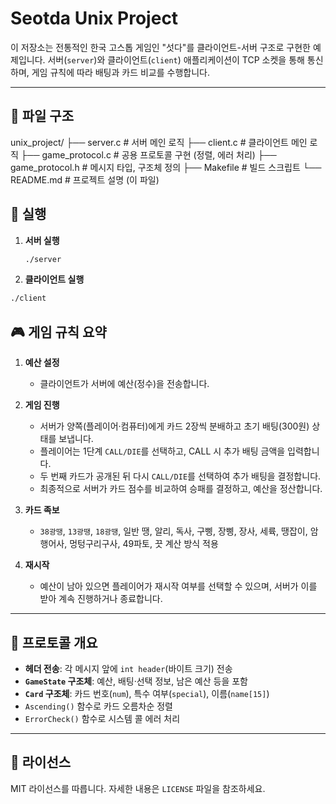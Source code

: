 # Seotda Unix Project

이 저장소는 전통적인 한국 고스톱 게임인 "섯다"를 클라이언트-서버 구조로 구현한 예제입니다. 서버(`server`)와 클라이언트(`client`) 애플리케이션이 TCP 소켓을 통해 통신하며, 게임 규칙에 따라 배팅과 카드 비교를 수행합니다.

---

## 📂 파일 구조

unix_project/
├── server.c # 서버 메인 로직
├── client.c # 클라이언트 메인 로직
├── game_protocol.c # 공용 프로토콜 구현 (정렬, 에러 처리)
├── game_protocol.h # 메시지 타입, 구조체 정의
├── Makefile # 빌드 스크립트
└── README.md # 프로젝트 설명 (이 파일)

## 🚀 실행

1. **서버 실행**  
   ```bash
   ./server
   ```

2. **클라이언트 실행**
```bash
./client
```

## 🎮 게임 규칙 요약

1. **예산 설정**  
   - 클라이언트가 서버에 예산(정수)을 전송합니다.

2. **게임 진행**  
   - 서버가 양쪽(플레이어·컴퓨터)에게 카드 2장씩 분배하고 초기 배팅(300원) 상태를 보냅니다.  
   - 플레이어는 1단계 `CALL/DIE`를 선택하고, CALL 시 추가 배팅 금액을 입력합니다.  
   - 두 번째 카드가 공개된 뒤 다시 `CALL/DIE`를 선택하여 추가 배팅을 결정합니다.  
   - 최종적으로 서버가 카드 점수를 비교하여 승패를 결정하고, 예산을 정산합니다.

3. **카드 족보**  
   - `38광땡`, `13광땡`, `18광땡`, 일반 땡, 알리, 독사, 구삥, 장삥, 장사, 세륙, 땡잡이, 암행어사, 멍텅구리구사, 49파토, 끗 계산 방식 적용

4. **재시작**  
   - 예산이 남아 있으면 플레이어가 재시작 여부를 선택할 수 있으며, 서버가 이를 받아 계속 진행하거나 종료합니다.

---

## 📡 프로토콜 개요

- **헤더 전송**: 각 메시지 앞에 `int header`(바이트 크기) 전송  
- **`GameState` 구조체**: 예산, 배팅·선택 정보, 남은 예산 등을 포함  
- **`Card` 구조체**: 카드 번호(`num`), 특수 여부(`special`), 이름(`name[15]`)  
- `Ascending()` 함수로 카드 오름차순 정렬  
- `ErrorCheck()` 함수로 시스템 콜 에러 처리

---

## 📜 라이선스

MIT 라이선스를 따릅니다. 자세한 내용은 `LICENSE` 파일을 참조하세요.
